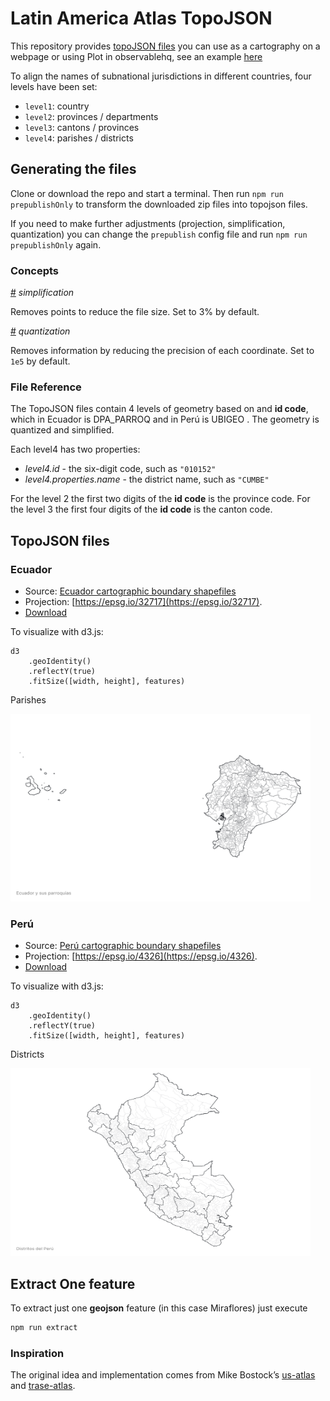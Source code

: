 # Latin America Atlas TopoJSON

This repository provides [topoJSON files](https://github.com/topojson/topojson-specification/blob/master/README.md#21-topology-objects) you can use as a cartography on a webpage or using Plot in observablehq, see an example [here](https://observablehq.com/d/74241e5a73f974d7)

To align the names of subnational jurisdictions in different countries, four levels have been set:

* `level1`: country
* `level2`: provinces / departments
* `level3`: cantons / provinces
* `level4`: parishes / districts

## Generating the files

Clone or download the repo and start a terminal. Then run `npm run prepublishOnly` to transform the downloaded zip files into topojson files.

If you need to make further adjustments (projection, simplification, quantization) you can change the `prepublish` config file and run `npm run prepublishOnly` again.

### Concepts

<a href="#simplification" name="simplification">#</a> <i>simplification</i>

Removes points to reduce the file size. Set to 3% by default.

<a href="#quantization" name="quantization">#</a> <i>quantization</i>

Removes information by reducing the precision of each coordinate. Set to `1e5` by default.

### File Reference

The TopoJSON files contain 4 levels of geometry based on and **id code**, which in Ecuador is DPA_PARROQ and in Perú is UBIGEO .
The geometry is quantized and simplified. 

Each level4 has two properties:

* *level4.id* - the six-digit code, such as `"010152"`
* *level4.properties.name* - the district name, such as `"CUMBE"`

For the level 2 the first two digits of the **id code** is the province code.
For the level 3 the first four digits of the **id code** is the canton code.

## TopoJSON files
### Ecuador

* Source: [Ecuador cartographic boundary shapefiles](https://www.ecuadorencifras.gob.ec/documentos/web-inec/Geografia_Estadistica/Micrositio_geoportal/index.html)
* Projection: [https://epsg.io/32717](https://epsg.io/32717). 
* [Download](https://cdn.jsdelivr.net/npm/latam-atlas@0.1.0/files/ecuador-tm-50k.json "Source")

To visualize with d3.js:

```
d3
    .geoIdentity()
    .reflectY(true)
    .fitSize([width, height], features)
```

Parishes

<img src="img/ec-parishes.png" width="480" height="300">

### Perú

* Source: [Perú cartographic boundary shapefiles](https://www.idep.gob.pe/)
* Projection: [https://epsg.io/4326](https://epsg.io/4326). 
* [Download](https://cdn.jsdelivr.net/npm/latam-atlas@0.1.0/files/peru-100k.json "Source")

To visualize with d3.js:

```
d3
    .geoIdentity()
    .reflectY(true)
    .fitSize([width, height], features)
```

Districts

<img src="img/pe-districts.png" width="480" height="300">

## Extract One feature
To extract just one **geojson** feature (in this case Miraflores) just execute 
```js
npm run extract
```

### Inspiration

The original idea and implementation comes from Mike Bostock’s [us-atlas](https://github.com/topojson/us-atlas) and [trase-atlas](https://github.com/bayre/trase-atlas).